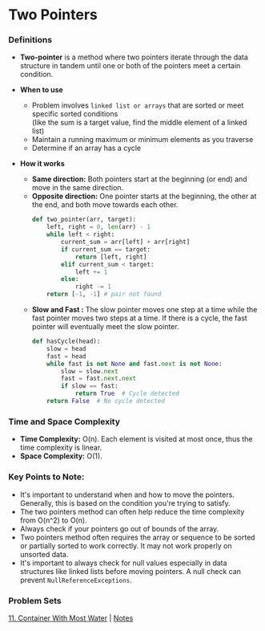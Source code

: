  # Two Pointers

 ### Definitions
 * **Two-pointer** is a method where two pointers iterate through the data structure in tandem until one or both of the pointers meet a certain condition.

 * **When to use**
   * Problem involves ```linked list or arrays``` that are sorted or meet specific sorted conditions \
  (like the sum is a target value, find the middle element of a linked list)
   * Maintain a running maximum or minimum elements as you traverse
   * Determine if an array has a cycle
  
* **How it works**
  * **Same direction:** Both pointers start at the beginning (or end) and move in the same direction.
  * **Opposite direction:** One pointer starts at the beginning, the other at the end, and both move towards each other.
    ```Python
    def two_pointer(arr, target):
        left, right = 0, len(arr) - 1
        while left < right:
            current_sum = arr[left] + arr[right]
            if current_sum == target:
                return [left, right]
            elif current_sum < target:
                left += 1
            else:
                right -= 1
        return [-1, -1] # pair not found
    ```
  * **Slow and Fast :** The slow pointer moves one step at a time while the fast pointer moves two steps at a time. If there is a cycle, the fast pointer will eventually meet the slow pointer.
    ```Python
    def hasCycle(head):
        slow = head
        fast = head
        while fast is not None and fast.next is not None:
            slow = slow.next
            fast = fast.next.next
            if slow == fast:
                return True  # Cycle detected
        return False  # No cycle detected
    ```

### Time and Space Complexity
* **Time Complexity:** O(n). Each element is visited at most once, thus the time complexity is linear.
* **Space Complexity:** O(1). 
  
### Key Points to Note:
* It's important to understand when and how to move the pointers. Generally, this is based on the condition you're trying to satisfy.
* The two pointers method can often help reduce the time complexity from O(n^2) to O(n).
* Always check if your pointers go out of bounds of the array.
* Two pointers method often requires the array or sequence to be sorted or partially sorted to work correctly. It may not work properly on unsorted data.
* It's important to always check for null values especially in data structures like linked lists before moving pointers. A null check can prevent ```NullReferenceExceptions```.

### Problem Sets
[11. Container With Most Water](https://leetcode.com/problems/container-with-most-water/?envType=study-plan-v2&id=leetcode-75) | [Notes]()
